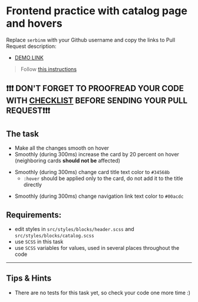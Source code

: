 # Frontend practice with catalog page and hovers
Replace `serbinm` with your Github username and copy the links to Pull Request description:
- [DEMO LINK](https://serbinm.github.io/layout_catalog_hovers/)

> Follow [this instructions](https://github.com/mate-academy/layout_task-guideline#how-to-solve-the-layout-tasks-on-github)

## ❗️❗️❗️ DON'T FORGET TO PROOFREAD YOUR CODE WITH [CHECKLIST](https://github.com/mate-academy/layout_catalog_hovers/blob/master/checklist.md) BEFORE SENDING YOUR PULL REQUEST❗️❗️❗️

## The task

+ Make all the changes smooth on hover
+ Smoothly (during 300ms) increase the card by 20 percent on hover (neighboring cards **should not be** affected)
- Smoothly (during 300ms) change card title text color to `#34568b`
  + `:hover` should be applied only to the card, do not add it to the title directly
+ Smoothly (during 300ms) change navigation link text color to `#00acdc`

## Requirements:
+ edit styles in `src/styles/blocks/header.scss` and `src/styles/blocks/catalog.scss`
+ use `SCSS` in this task
+ use `SCSS` variables for values, used in several places throughout the code

---

## Tips & Hints
- There are no tests for this task yet, so check your code one more time :)
